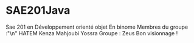 # SAE201Java

Sae 201 en Développement orienté objet En binome 
Membres du groupe :"\n"
HATEM Kenza 
Mahjoubi Yossra 
Groupe :
Zeus 
Bon visionnage !
